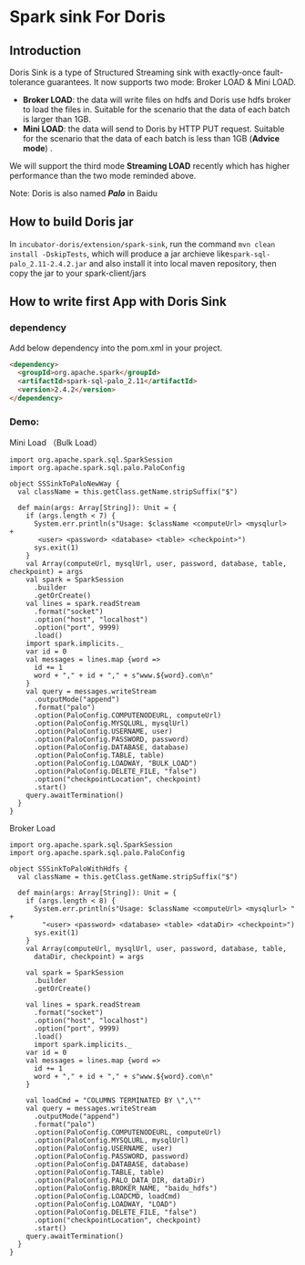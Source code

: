 ﻿# Spark sink For Doris

## Introduction
Doris Sink is a type of Structured Streaming sink with exactly-once fault-tolerance guarantees. It now supports two mode: Broker LOAD & Mini LOAD.  

- **Broker LOAD**: the data will write files on hdfs and Doris use hdfs broker  to load the files in. Suitable for the scenario that the data of each batch is larger than 1GB. 
- **Mini LOAD**: the data will send to Doris by HTTP PUT request. Suitable for the scenario that the data of each batch is less than 1GB (**Advice mode**) .

We will support the third mode **Streaming LOAD** recently which has higher performance than the two mode reminded above.

Note: Doris is also named ***Palo*** in Baidu
## How to build Doris jar

In `incubator-doris/extension/spark-sink`, run the command `mvn clean install -DskipTests`, which will produce a jar archieve like`spark-sql-palo_2.11-2.4.2.jar` and also install it into local maven repository, then copy the jar to your spark-client/jars

## How to write first App with Doris Sink
### dependency
Add below dependency into the pom.xml in your project.

```html
<dependency>
  <groupId>org.apache.spark</groupId>
  <artifactId>spark-sql-palo_2.11</artifactId>
  <version>2.4.2</version>
</dependency>
```


### Demo:
Mini Load （Bulk Load）
	
	import org.apache.spark.sql.SparkSession
	import org.apache.spark.sql.palo.PaloConfig

    object SSSinkToPaloNewWay {
      val className = this.getClass.getName.stripSuffix("$")
    
      def main(args: Array[String]): Unit = {
        if (args.length < 7) {
          System.err.println(s"Usage: $className <computeUrl> <mysqlurl>  +
           <user> <password> <database> <table> <checkpoint>")
          sys.exit(1)
        }
        val Array(computeUrl, mysqlUrl, user, password, database, table, checkpoint) = args
        val spark = SparkSession
          .builder
          .getOrCreate()
        val lines = spark.readStream
          .format("socket")
          .option("host", "localhost")
          .option("port", 9999)
          .load()
        import spark.implicits._
        var id = 0
        val messages = lines.map {word =>
          id += 1
          word + "," + id + "," + s"www.${word}.com\n"
        }
        val query = messages.writeStream
          .outputMode("append")
          .format("palo")
          .option(PaloConfig.COMPUTENODEURL, computeUrl)
          .option(PaloConfig.MYSQLURL, mysqlUrl)
          .option(PaloConfig.USERNAME, user)
          .option(PaloConfig.PASSWORD, password)
          .option(PaloConfig.DATABASE, database)
          .option(PaloConfig.TABLE, table)
          .option(PaloConfig.LOADWAY, "BULK_LOAD")
          .option(PaloConfig.DELETE_FILE, "false")
          .option("checkpointLocation", checkpoint)
          .start()
        query.awaitTermination()
      }
    }

Broker Load

    import org.apache.spark.sql.SparkSession
    import org.apache.spark.sql.palo.PaloConfig
    
    object SSSinkToPaloWithHdfs {
      val className = this.getClass.getName.stripSuffix("$")
    
      def main(args: Array[String]): Unit = {
        if (args.length < 8) {
          System.err.println(s"Usage: $className <computeUrl> <mysqlurl> " +
            "<user> <password> <database> <table> <dataDir> <checkpoint>")
          sys.exit(1)
        }
        val Array(computeUrl, mysqlUrl, user, password, database, table,
          dataDir, checkpoint) = args
     
        val spark = SparkSession
          .builder
          .getOrCreate()
        
        val lines = spark.readStream
	      .format("socket")
          .option("host", "localhost")
          .option("port", 9999)
          .load()
          import spark.implicits._
        var id = 0
        val messages = lines.map {word =>
          id += 1
          word + "," + id + "," + s"www.${word}.com\n"
        }
      
        val loadCmd = "COLUMNS TERMINATED BY \",\""
        val query = messages.writeStream
          .outputMode("append")
          .format("palo")
          .option(PaloConfig.COMPUTENODEURL, computeUrl)
          .option(PaloConfig.MYSQLURL, mysqlUrl)
          .option(PaloConfig.USERNAME, user)
          .option(PaloConfig.PASSWORD, password)
          .option(PaloConfig.DATABASE, database)
          .option(PaloConfig.TABLE, table)
          .option(PaloConfig.PALO_DATA_DIR, dataDir)
          .option(PaloConfig.BROKER_NAME, "baidu_hdfs")
          .option(PaloConfig.LOADCMD, loadCmd)
          .option(PaloConfig.LOADWAY, "LOAD")
          .option(PaloConfig.DELETE_FILE, "false")
          .option("checkpointLocation", checkpoint)
          .start()
        query.awaitTermination()
      }
    }
	